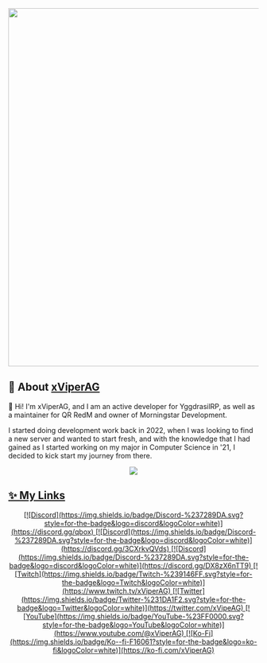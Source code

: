 <div align="center">
  <img src="https://media.discordapp.net/attachments/420673025214644236/1011442827043012658/xViperAG_2.png" width="720">
</div>

## 💬 About [xViperAG](https://github.com/xViperAG) 
👋 Hi! I'm xViperAG, and I am an active developer for YggdrasilRP, as well as a maintainer for QR RedM and owner of Morningstar Development.

I started doing development work back in 2022, when I was looking to find a new server and wanted to start fresh, and with the knowledge that I had gained as I started working on my major in Computer Science in '21, I decided to kick start my journey from there.

<p align="center">
  <tr>
    <td align="center" style="padding=0;width=50%;">
      <a href="https://github.com/xViperAG">
      <img src="https://github-readme-stats.vercel.app/api/?username=xViperAG&theme=dark&show_icons=true"/>
    </td>
  </tr>
</p>

## ✨ My Links
<p align="center">
  [![Discord](https://img.shields.io/badge/Discord-%237289DA.svg?style=for-the-badge&logo=discord&logoColor=white)](https://discord.gg/qbox)
  [![Discord](https://img.shields.io/badge/Discord-%237289DA.svg?style=for-the-badge&logo=discord&logoColor=white)](https://discord.gg/3CXrkvQVds)
  [![Discord](https://img.shields.io/badge/Discord-%237289DA.svg?style=for-the-badge&logo=discord&logoColor=white)](https://discord.gg/DX8zX6nTT9)
  [![Twitch](https://img.shields.io/badge/Twitch-%239146FF.svg?style=for-the-badge&logo=Twitch&logoColor=white)](https://www.twitch.tv/xViperAG)
  [![Twitter](https://img.shields.io/badge/Twitter-%231DA1F2.svg?style=for-the-badge&logo=Twitter&logoColor=white)](https://twitter.com/xVipeAG)
  [![YouTube](https://img.shields.io/badge/YouTube-%23FF0000.svg?style=for-the-badge&logo=YouTube&logoColor=white)](https://www.youtube.com/@xViperAG)
  [![Ko-Fi](https://img.shields.io/badge/Ko--fi-F16061?style=for-the-badge&logo=ko-fi&logoColor=white)](https://ko-fi.com/xViperAG)
</p>

<!--### Hi there 👋
**xViperAG/xViperAG** is a ✨ _special_ ✨ repository because its `README.md` (this file) appears on your GitHub profile.

Here are some ideas to get you started:

- 🔭 I’m currently working on ...
- 🌱 I’m currently learning ...
- 👯 I’m looking to collaborate on ...
- 🤔 I’m looking for help with ...
- 💬 Ask me about ...
- 📫 How to reach me: ...
- 😄 Pronouns: ...
- ⚡ Fun fact: ...
-->
